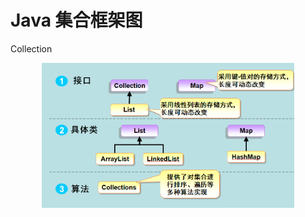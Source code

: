 # Java 集合框架图

Collection

<div align="center">
<img src="https://github.com/malele4th/Java_runoob/blob/master/collection/picture/collection_structure.png" width=80% height=80% />  
</div>
